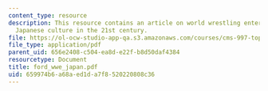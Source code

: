 ```yaml
---
content_type: resource
description: This resource contains an article on world wrestling entertainment in
  Japanese culture in the 21st century.
file: https://ol-ocw-studio-app-qa.s3.amazonaws.com/courses/cms-997-topics-in-comparative-media-american-pro-wrestling-spring-2007/659974b6a68aed1da7f8520220808c36_ford_wwe_japan.pdf
file_type: application/pdf
parent_uid: 656e2408-c504-ea8d-e22f-b8d50daf4384
resourcetype: Document
title: ford_wwe_japan.pdf
uid: 659974b6-a68a-ed1d-a7f8-520220808c36
---
```


